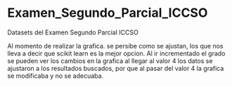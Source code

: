 # Examen_Segundo_Parcial_ICCSO
Datasets del Examen Segundo Parcial ICCSO


Al momento de realizar la grafica. se persibe como se ajustan, los que nos lleva a decir que scikit learn es la mejor opcion.
Al ir incrementado el grado se pueden ver los cambios en la grafica al llegar al valor 4 los datos se ajustaron a los resultados buscados,
por que al pasar del valor 4 la grafica se modificaba y no se adecuaba.



